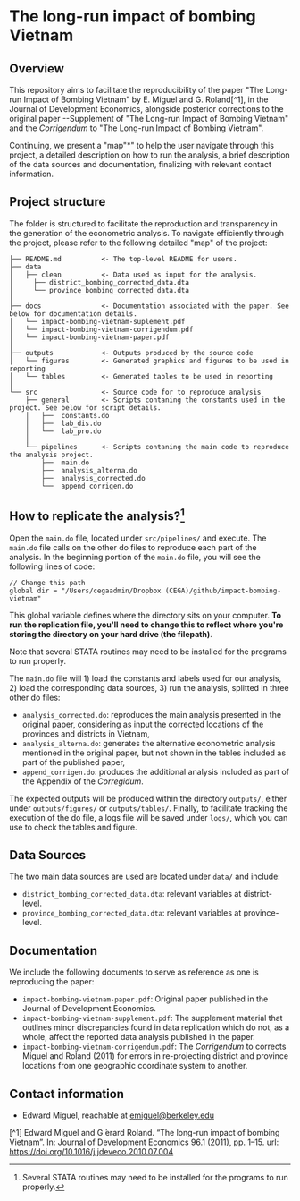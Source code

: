 # The long-run impact of bombing Vietnam

## Overview

<p align="justify">

This repository aims to facilitate the reproducibility of the paper "The Long-run Impact of Bombing Vietnam" by E. Miguel and G. Roland[^1], in the Journal of Development Economics, alongside posterior corrections to the original paper --Supplement of "The Long-run Impact of Bombing Vietnam" and the *Corrigendum* to "The Long-run Impact of Bombing Vietnam". 

Continuing, we present a "map"*" to help the user navigate through this project, a detailed description on how to run the analysis, a brief description of the data sources and documentation, finalizing with relevant contact information.

## Project structure

The folder is structured to facilitate the reproduction and transparency in the generation of the econometric analysis. To navigate efficiently through the project, please refer to the following detailed "map" of the project:

```
├── README.md          <- The top-level README for users.
├── data
│   ├── clean          <- Data used as input for the analysis.
│     ├── district_bombing_corrected_data.dta
│     └── province_bombing_corrected_data.dta
│
├── docs               <- Documentation associated with the paper. See below for documentation details.
│   └── impact-bombing-vietnam-suplement.pdf   
│   └── impact-bombing-vietnam-corrigendum.pdf   
│   └── impact-bombing-vietnam-paper.pdf    
│
├── outputs            <- Outputs produced by the source code
│   └── figures        <- Generated graphics and figures to be used in reporting
│   └── tables         <- Generated tables to be used in reporting
│
└── src                <- Source code for to reproduce analysis
    ├── general        <- Scripts contaning the constants used in the project. See below for script details.
    │   ├──  constants.do
    │   ├──  lab_dis.do
    │   └──  lab_pro.do
    │
    └── pipelines      <- Scripts contaning the main code to reproduce the analysis project. 
        ├──  main.do
        ├──  analysis_alterna.do
        ├──  analysis_corrected.do
        └──  append_corrigen.do 

```

## How to replicate the analysis?[^2]  

Open the `main.do` file, located under `src/pipelines/` and execute. The `main.do` file calls on the other do files to reproduce each part of the analysis. In the beginning portion of the `main.do` file, you will see the following lines of code:

```{do}
// Change this path
global dir = "/Users/cegaadmin/Dropbox (CEGA)/github/impact-bombing-vietnam"
```

This global variable defines where the directory sits on your computer. **To run the replication file, you'll need to change this to reflect where you're storing the directory on your hard drive (the filepath)**. 

Note that several STATA routines may need to be installed for the programs to run properly. 

The `main.do` file will 1) load the constants and labels used for our analysis, 2) load the corresponding data sources, 3) run the analysis, splitted in three other do files:

+ `analysis_corrected.do`: reproduces the main analysis presented in the original paper, considering as input the corrected locations of the provinces and districts in Vietnam, 
+ `analysis_alterna.do`: generates the alternative econometric analysis mentioned in the original paper, but not shown in the tables included as part of the published paper,
+ `append_corrigen.do`: produces the additional analysis included as part of the Appendix of the *Corregidum*.

The expected outputs will be produced within the directory `outputs/`, either under `outputs/figures/` or `outputs/tables/`. Finally, to facilitate tracking the execution of the do file, a logs file will be saved under `logs/`, which you can use to check the tables and figure. 

## Data Sources

The two main data sources are used are located under `data/` and include:

+ `district_bombing_corrected_data.dta`: relevant variables at district-level.
+ `province_bombing_corrected_data.dta`: relevant variables at province-level.

## Documentation

We include the following documents to serve as reference as one is reproducing the paper:

+ `impact-bombing-vietnam-paper.pdf`: Original paper published in the Journal of Development Economics.
+ `impact-bombing-vietnam-supplement.pdf`: The supplement material that outlines minor discrepancies found in data replication which do not, as a whole, affect the reported data analysis published in the paper.
+ `impact-bombing-vietnam-corrigendum.pdf`: The *Corrigendum* to corrects Miguel and Roland (2011) for errors in re-projecting district and
province locations from one geographic coordinate system to another. 


## Contact information

+ Edward Miguel, reachable at emiguel@berkeley.edu


[^1] Edward Miguel and G ́erard Roland. “The long-run impact of bombing Vietnam”. In: Journal of Development Economics 96.1 (2011), pp. 1–15. url:  https://doi.org/10.1016/j.jdeveco.2010.07.004

[^2]: Several STATA routines may need to be installed for the programs to run properly. 

</p>
